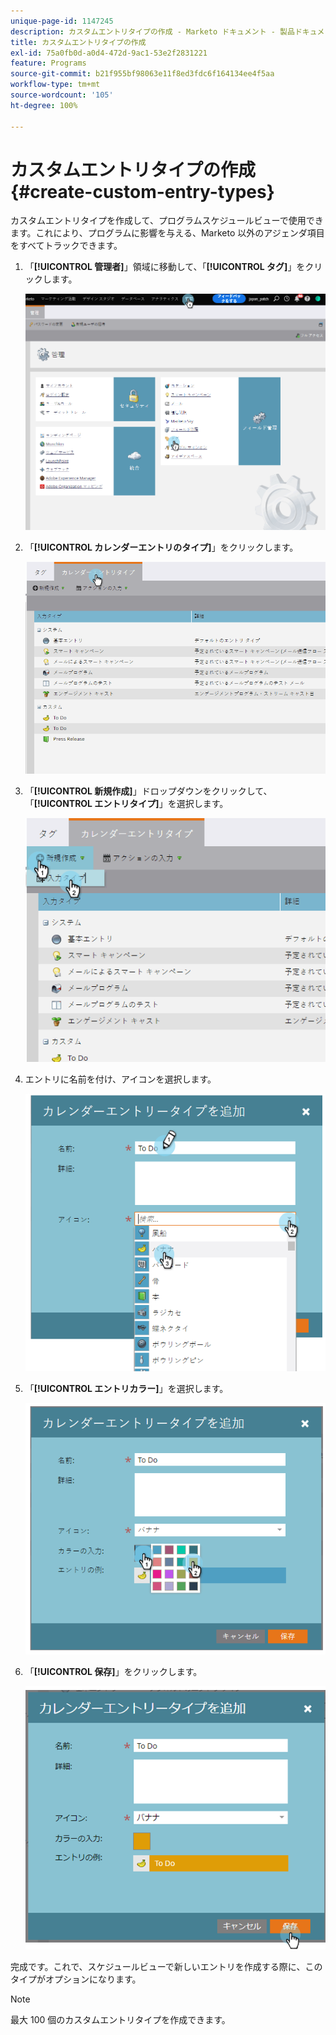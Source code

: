 ```yaml
---
unique-page-id: 1147245
description: カスタムエントリタイプの作成 - Marketo ドキュメント - 製品ドキュメント
title: カスタムエントリタイプの作成
exl-id: 75a0fb0d-a0d4-472d-9ac1-53e2f2831221
feature: Programs
source-git-commit: b21f955bf98063e11f8ed3fdc6f164134ee4f5aa
workflow-type: tm+mt
source-wordcount: '105'
ht-degree: 100%

---
```


# カスタムエントリタイプの作成 {#create-custom-entry-types}

カスタムエントリタイプを作成して、プログラムスケジュールビューで使用できます。これにより、プログラムに影響を与える、Marketo 以外のアジェンダ項目をすべてトラックできます。

1. 「**[!UICONTROL 管理者]**」領域に移動して、「**[!UICONTROL タグ]**」をクリックします。

   ![](assets/admintags.png)

1. 「**[!UICONTROL カレンダーエントリのタイプ]**」をクリックします。

   ![](assets/image2014-9-15-15-3a41-3a33.png)

1. 「**[!UICONTROL 新規作成]**」ドロップダウンをクリックして、「**[!UICONTROL エントリタイプ]**」を選択します。

   ![](assets/image2014-9-15-15-3a41-3a58.png)

1. エントリに名前を付け、アイコンを選択します。

   ![](assets/image2014-9-15-16-3a11-3a24.png)

1. 「**[!UICONTROL エントリカラー]**」を選択します。

   ![](assets/image2014-9-15-16-3a3-3a55.png)

1. 「**[!UICONTROL 保存]**」をクリックします。

   ![](assets/image2014-9-15-16-3a4-3a14.png)

完成です。これで、スケジュールビューで新しいエントリを作成する際に、このタイプがオプションになります。

>[!NOTE]
>
>最大 100 個のカスタムエントリタイプを作成できます。
